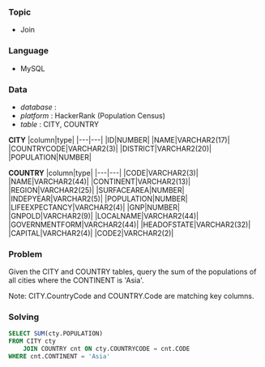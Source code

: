 ### Topic
- Join
  
### Language
- MySQL

### Data
- *database* : 
- *platform* : HackerRank (Population Census)
- *table* : CITY, COUNTRY

**CITY**
|column|type|
|---|---|
|ID|NUMBER|
|NAME|VARCHAR2(17)|
|COUNTRYCODE|VARCHAR2(3)|
|DISTRICT|VARCHAR2(20)|
|POPULATION|NUMBER|

**COUNTRY**
|column|type|
|---|---|
|CODE|VARCHAR2(3)|
|NAME|VARCHAR2(44)|
|CONTINENT|VARCHAR2(13)|
|REGION|VARCHAR2(25)|
|SURFACEAREA|NUMBER|
|INDEPYEAR|VARCHAR2(5)|
|POPULATION|NUMBER|
|LIFEEXPECTANCY|VARCHAR2(4)|
|GNP|NUMBER|
|GNPOLD|VARCHAR2(9)|
|LOCALNAME|VARCHAR2(44)|
|GOVERNMENTFORM|VARCHAR2(44)|
|HEADOFSTATE|VARCHAR2(32)|
|CAPITAL|VARCHAR2(4)|
|CODE2|VARCHAR2(2)|




### Problem 
Given the CITY and COUNTRY tables, query the sum of the populations of all cities where the CONTINENT is 'Asia'.

Note: CITY.CountryCode and COUNTRY.Code are matching key columns.


### Solving

```sql
SELECT SUM(cty.POPULATION)
FROM CITY cty
    JOIN COUNTRY cnt ON cty.COUNTRYCODE = cnt.CODE
WHERE cnt.CONTINENT = 'Asia'
```

